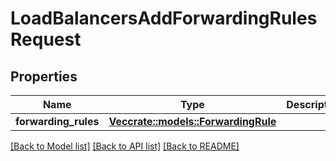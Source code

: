 # LoadBalancersAddForwardingRulesRequest

## Properties

Name | Type | Description | Notes
------------ | ------------- | ------------- | -------------
**forwarding_rules** | [**Vec<crate::models::ForwardingRule>**](forwarding_rule.md) |  | 

[[Back to Model list]](../README.md#documentation-for-models) [[Back to API list]](../README.md#documentation-for-api-endpoints) [[Back to README]](../README.md)


